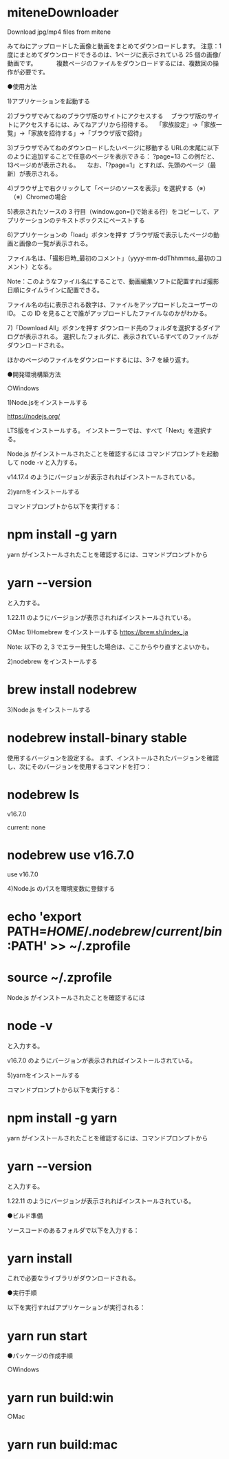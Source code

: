 # miteneDownloader
Download jpg/mp4 files from mitene

みてねにアップロードした画像と動画をまとめてダウンロードします。
注意：1度にまとめてダウンロードできるのは、1ページに表示されている 25 個の画像/動画です。
　　　複数ページのファイルをダウンロードするには、複数回の操作が必要です。



●使用方法

1)アプリケーションを起動する

2)ブラウザでみてねのブラウザ版のサイトにアクセスする
　ブラウザ版のサイトにアクセスするには、みてねアプリから招待する。
　「家族設定」->「家族一覧」->「家族を招待する」->「ブラウザ版で招待」

3)ブラウザでみてねのダウンロードしたいページに移動する
  URLの末尾に以下のように追加することで任意のページを表示できる：
?page=13
  この例だと、13ページめが表示される。
　なお、「?page=1」とすれば、先頭のページ（最新）が表示される。

4)ブラウザ上で右クリックして「ページのソースを表示」を選択する（※）
　（※）Chromeの場合

5)表示されたソースの 3 行目（window.gon={}で始まる行）をコピーして、アプリケーションのテキストボックスにペーストする

6)アプリケーションの「load」ボタンを押す
ブラウザ版で表示したページの動画と画像の一覧が表示される。

ファイル名は、「撮影日時_最初のコメント」（yyyy-mm-ddThhmmss_最初のコメント）となる。

Note：このようなファイル名にすることで、動画編集ソフトに配置すれば撮影日順にタイムラインに配置できる。

ファイル名の右に表示される数字は、ファイルをアップロードしたユーザーのID。
この ID を見ることで誰がアップロードしたファイルなのかがわかる。


7)「Download All」ボタンを押す
ダウンロード先のフォルダを選択するダイアログが表示される。
選択したフォルダに、表示されているすべてのファイルがダウンロードされる。


ほかのページのファイルをダウンロードするには、3-7 を繰り返す。





●開発環境構築方法

○Windows


1)Node.jsをインストールする

https://nodejs.org/

LTS版をインストールする。
インストーラーでは、すべて「Next」を選択する。

Node.js がインストールされたことを確認するには
コマンドプロンプトを起動して
node -v
と入力する。

v14.17.4
のようにバージョンが表示されればインストールされている。


2)yarnをインストールする

コマンドプロンプトから以下を実行する：
# npm install -g yarn

yarn がインストールされたことを確認するには、コマンドプロンプトから

# yarn --version
と入力する。

1.22.11
のようにバージョンが表示されればインストールされている。



○Mac
1)Homebrew をインストールする
https://brew.sh/index_ja

Note: 以下の 2, 3 でエラー発生した場合は、ここからやり直すとよいかも。


2)nodebrew をインストールする
# brew install nodebrew

3)Node.js をインストールする
# nodebrew install-binary stable

使用するバージョンを設定する。
まず、インストールされたバージョンを確認し、次にそのバージョンを使用するコマンドを打つ：
# nodebrew ls
   v16.7.0

   current: none

# nodebrew use v16.7.0
  use v16.7.0

4)Node.js のパスを環境変数に登録する
# echo 'export PATH=$HOME/.nodebrew/current/bin:$PATH' >> ~/.zprofile
# source ~/.zprofile 

Node.js がインストールされたことを確認するには
# node -v
と入力する。

v16.7.0
のようにバージョンが表示されればインストールされている。

5)yarnをインストールする

コマンドプロンプトから以下を実行する：
# npm install -g yarn

yarn がインストールされたことを確認するには、コマンドプロンプトから

# yarn --version
と入力する。

1.22.11
のようにバージョンが表示されればインストールされている。




●ビルド準備

ソースコードのあるフォルダで以下を入力する：

# yarn install

これで必要なライブラリがダウンロードされる。


●実行手順

以下を実行すればアプリケーションが実行される：

# yarn run start



●パッケージの作成手順

○Windows
# yarn run build:win

○Mac
# yarn run build:mac






